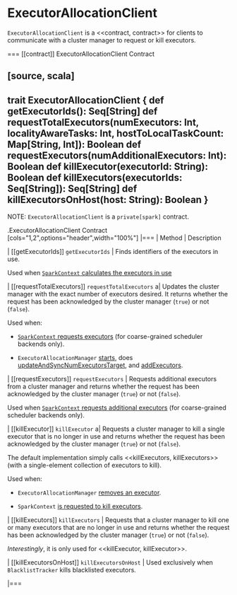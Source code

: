 # ExecutorAllocationClient

`ExecutorAllocationClient` is a <<contract, contract>> for clients to communicate with a cluster manager to request or kill executors.

=== [[contract]] ExecutorAllocationClient Contract

[source, scala]
----
trait ExecutorAllocationClient {
  def getExecutorIds(): Seq[String]
  def requestTotalExecutors(numExecutors: Int, localityAwareTasks: Int, hostToLocalTaskCount: Map[String, Int]): Boolean
  def requestExecutors(numAdditionalExecutors: Int): Boolean
  def killExecutor(executorId: String): Boolean
  def killExecutors(executorIds: Seq[String]): Seq[String]
  def killExecutorsOnHost(host: String): Boolean
}
----

NOTE: `ExecutorAllocationClient` is a `private[spark]` contract.

.ExecutorAllocationClient Contract
[cols="1,2",options="header",width="100%"]
|===
| Method
| Description

| [[getExecutorIds]] `getExecutorIds`
| Finds identifiers of the executors in use.

Used when [`SparkContext` calculates the executors in use](../SparkContext.md#getExecutorIds)

| [[requestTotalExecutors]] `requestTotalExecutors`
a| Updates the cluster manager with the exact number of executors desired. It returns whether the request has been acknowledged by the cluster manager (`true`) or not (`false`).

Used when:

* [`SparkContext` requests executors](../SparkContext.md#requestTotalExecutors) (for coarse-grained scheduler backends only).

* `ExecutorAllocationManager` [starts](ExecutorAllocationManager.md#start), does [updateAndSyncNumExecutorsTarget](ExecutorAllocationManager.md#updateAndSyncNumExecutorsTarget), and [addExecutors](ExecutorAllocationManager.md#addExecutors).

| [[requestExecutors]] `requestExecutors`
| Requests additional executors from a cluster manager and returns whether the request has been acknowledged by the cluster manager (`true`) or not (`false`).

Used when [`SparkContext` requests additional executors](../SparkContext.md#requestExecutors) (for coarse-grained scheduler backends only).

| [[killExecutor]] `killExecutor`
a| Requests a cluster manager to kill a single executor that is no longer in use and returns whether the request has been acknowledged by the cluster manager (`true`) or not (`false`).

The default implementation simply calls <<killExecutors, killExecutors>> (with a single-element collection of executors to kill).

Used when:

* `ExecutorAllocationManager` [removes an executor](ExecutorAllocationManager.md#removeExecutor).

* `SparkContext` [is requested to kill executors](../SparkContext.md#killExecutors).

| [[killExecutors]] `killExecutors`
| Requests that a cluster manager to kill one or many executors that are no longer in use and returns whether the request has been acknowledged by the cluster manager (`true`) or not (`false`).

_Interestingly_, it is only used for <<killExecutor, killExecutor>>.

| [[killExecutorsOnHost]] `killExecutorsOnHost`
| Used exclusively when `BlacklistTracker` kills blacklisted executors.

|===
